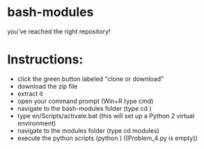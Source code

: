 # bash-modules
you've reached the right repository!

# Instructions:

  - click the green button labeled "clone or download"
  - download the zip file
  - extract it
  - open your command prompt (Win+R type cmd)
  - navigate to the bash-modules folder (type cd <path-to-directory>)
  - type en/Scripts/activate.bat (this will set up a Python 2 virtual environment)
  - navigate to the modules folder (type cd modules)
  - execute the python scripts (python <file-name>) ((Problem_4.py is empty))
  
